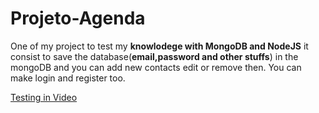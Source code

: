 # Projeto-Agenda

One of my project to test my **knowlodege with MongoDB and NodeJS** it consist to save the database(**email,password and other stuffs**) in the mongoDB and you can add new contacts edit or remove then. You can make login and register too.

[Testing in Video](https://imgur.com/ZQgeTRo)
